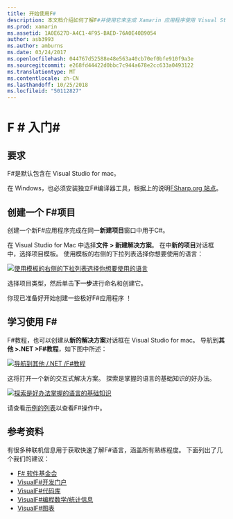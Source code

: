 ```yaml
---
title: 开始使用F#
description: 本文档介绍如何了解F#并使用它来生成 Xamarin 应用程序使用 Visual Studio 2017 和 Visual Studio for mac。
ms.prod: xamarin
ms.assetid: 1A0E627D-A4C1-4F95-BAED-76A0E40B9054
author: asb3993
ms.author: amburns
ms.date: 03/24/2017
ms.openlocfilehash: 044767d52588e48e563a40cb70ef0bfe910f9a3e
ms.sourcegitcommit: e268fd44422d0bbc7c944a678e2cc633a0493122
ms.translationtype: MT
ms.contentlocale: zh-CN
ms.lasthandoff: 10/25/2018
ms.locfileid: "50112827"
---
```

# <a name="getting-started-with-f35"></a>F # 入门&#35;

## <a name="requirements"></a>要求

F#是默认包含在 Visual Studio for mac。

在 Windows，也必须安装独立F#编译器工具，根据上的说明[FSharp.org 站点](http://fsharp.org/use/windows/)。

## <a name="creating-an-f35-project"></a>创建一个 F&#35;项目

创建一个新F#应用程序完成在同一**新建项目**窗口中用于C#。

在 Visual Studio for Mac 中选择**文件 > 新建解决方案**。 在中**新的项目**对话框中，选择项目模板。 使用模板的右侧的下拉列表选择你想要使用的语言：

 [![](overview-images/choosefsharp.png "使用模板的右侧的下拉列表选择你想要使用的语言")](overview-images/choosefsharp.png#lightbox)

选择项目类型，然后单击**下一步**进行命名和创建它。


你现已准备好开始创建一些极好F#应用程序 ！

## <a name="learning-to-use-f35"></a>学习使用 F&#35;

F#教程，也可以创建从**新的解决方案**对话框在 Visual Studio for mac。 导航到**其他 >.NET >F#教程**，如下图中所述：

 [![](overview-images/fsharptutorial.png "导航到其他 /.NET /F#教程")](overview-images/fsharptutorial.png#lightbox)

这将打开一个新的交互式解决方案。 探索是掌握的语言的基础知识的好办法。

 [![](overview-images/newtutorial-sml.png "探索是好办法掌握的语言的基础知识")](overview-images/newtutorial.png#lightbox)

请查看[示例的列表](~/cross-platform/platform/fsharp/samples.md)以查看F#操作中。

## <a name="references"></a>参考资料

有很多种联机信息用于获取快速了解F#语言，涵盖所有熟练程度。 下面列出了几个我们的建议：

-  [F# 软件基金会](http://fsharp.org)
-  [VisualF#开发门户](http://go.microsoft.com/fwlink/?LinkID=234174)
-  [VisualF#代码库](http://go.microsoft.com/fwlink/?LinkID=124614)
-  [VisualF#编程数学/统计信息](http://go.microsoft.com/fwlink/?LinkId=235173)
-  [VisualF#图表](http://go.microsoft.com/fwlink/?LinkId=235176)

